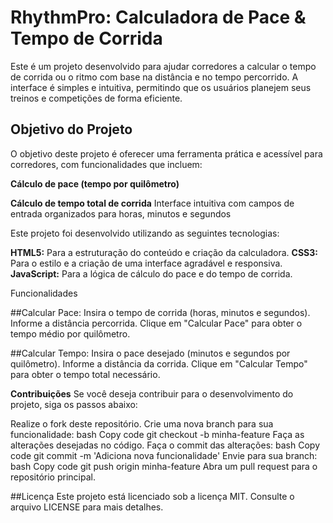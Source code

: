 # RhythmPro: Calculadora de Pace & Tempo de Corrida
Este é um projeto desenvolvido para ajudar corredores a calcular o tempo de corrida ou o ritmo com base na distância e no tempo percorrido. A interface é simples e intuitiva, permitindo que os usuários planejem seus treinos e competições de forma eficiente.

## Objetivo do Projeto
O objetivo deste projeto é oferecer uma ferramenta prática e acessível para corredores, com funcionalidades que incluem:

**Cálculo de pace (tempo por quilômetro)**

**Cálculo de tempo total de corrida**
Interface intuitiva com campos de entrada organizados para horas, minutos e segundos

Este projeto foi desenvolvido utilizando as seguintes tecnologias:

**HTML5:** Para a estruturação do conteúdo e criação da calculadora.
**CSS3:** Para o estilo e a criação de uma interface agradável e responsiva.
**JavaScript:** Para a lógica de cálculo do pace e do tempo de corrida.

Funcionalidades

##Calcular Pace:
Insira o tempo de corrida (horas, minutos e segundos).
Informe a distância percorrida.
Clique em "Calcular Pace" para obter o tempo médio por quilômetro.

##Calcular Tempo:
Insira o pace desejado (minutos e segundos por quilômetro).
Informe a distância da corrida.
Clique em "Calcular Tempo" para obter o tempo total necessário.

**Contribuições**
Se você deseja contribuir para o desenvolvimento do projeto, siga os passos abaixo:

Realize o fork deste repositório.
Crie uma nova branch para sua funcionalidade:
bash
Copy code
git checkout -b minha-feature
Faça as alterações desejadas no código.
Faça o commit das alterações:
bash
Copy code
git commit -m 'Adiciona nova funcionalidade'
Envie para sua branch:
bash
Copy code
git push origin minha-feature
Abra um pull request para o repositório principal.

##Licença
Este projeto está licenciado sob a licença MIT. Consulte o arquivo LICENSE para mais detalhes.
